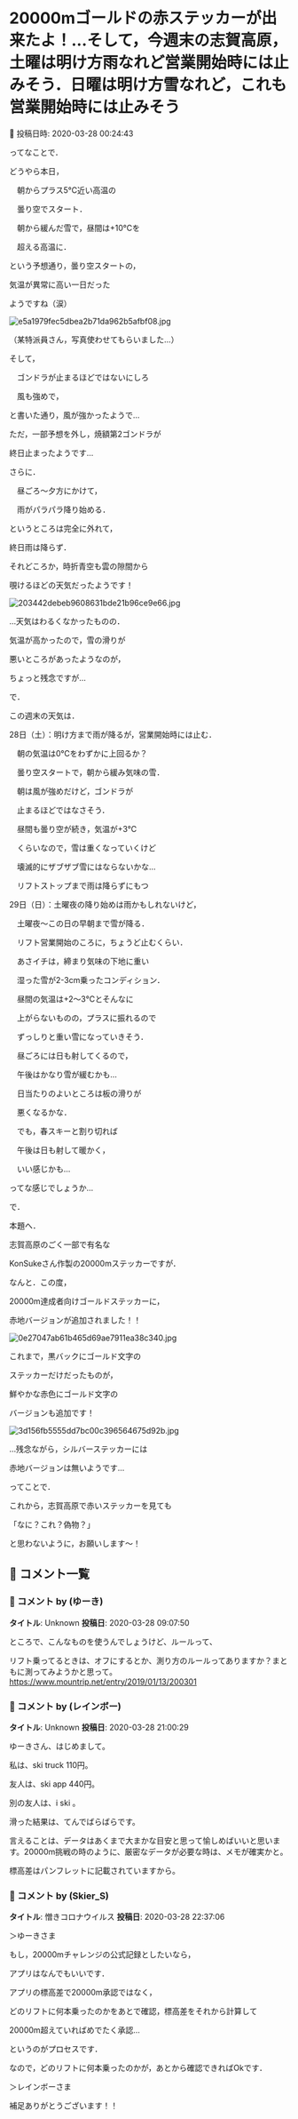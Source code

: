 # 20000mゴールドの赤ステッカーが出来たよ！…そして，今週末の志賀高原，土曜は明け方雨なれど営業開始時には止みそう．日曜は明け方雪なれど，これも営業開始時には止みそう

📅 投稿日時: 2020-03-28 00:24:43

ってなことで．


どうやら本日，


　朝からプラス5℃近い高温の


　曇り空でスタート．


　朝から緩んだ雪で，昼間は+10℃を


　超える高温に．


という予想通り，曇り空スタートの，


気温が異常に高い一日だった


ようですね（涙）




![e5a1979fec5dbea2b71da962b5afbf08.jpg](images/e5a1979fec5dbea2b71da962b5afbf08.jpg)




（某特派員さん，写真使わせてもらいました…）





そして，


　ゴンドラが止まるほどではないにしろ


　風も強めで，


と書いた通り，風が強かったようで…


ただ，一部予想を外し，焼額第2ゴンドラが


終日止まったようです…





さらに．


　昼ごろ～夕方にかけて，


　雨がパラパラ降り始める．


というところは完全に外れて，


終日雨は降らず．


それどころか，時折青空も雲の隙間から


覗けるほどの天気だったようです！




![203442debeb9608631bde21b96ce9e66.jpg](images/203442debeb9608631bde21b96ce9e66.jpg)







…天気はわるくなかったものの．


気温が高かったので，雪の滑りが


悪いところがあったようなのが，


ちょっと残念ですが…





で．


この週末の天気は．





28日（土）：明け方まで雨が降るが，営業開始時には止む．


　朝の気温は0℃をわずかに上回るか？


　曇り空スタートで，朝から緩み気味の雪．


　朝は風が強めだけど，ゴンドラが


　止まるほどではなさそう．


　昼間も曇り空が続き，気温が+3℃


　くらいなので，雪は重くなっていくけど


　壊滅的にザブザブ雪にはならないかな…


　リフトストップまで雨は降らずにもつ





29日（日）：土曜夜の降り始めは雨かもしれないけど，


　土曜夜～この日の早朝まで雪が降る．


　リフト営業開始のころに，ちょうど止むくらい．


　あさイチは，締まり気味の下地に重い


　湿った雪が2-3cm乗ったコンディション．


　昼間の気温は+2～3℃とそんなに


　上がらないものの，プラスに振れるので


　ずっしりと重い雪になっていきそう．


　昼ごろには日も射してくるので，


　午後はかなり雪が緩むかも…


　日当たりのよいところは板の滑りが


　悪くなるかな．


　でも，春スキーと割り切れば


　午後は日も射して暖かく，


　いい感じかも…





ってな感じでしょうか…





で．


本題へ．


志賀高原のごく一部で有名な


KonSukeさん作製の20000mステッカーですが．





なんと．この度，


20000m達成者向けゴールドステッカーに，


赤地バージョンが追加されました！！




![0e27047ab61b465d69ae7911ea38c340.jpg](images/0e27047ab61b465d69ae7911ea38c340.jpg)




これまで，黒バックにゴールド文字の


ステッカーだけだったものが，


鮮やかな赤色にゴールド文字の


バージョンも追加です！




![3d156fb5555dd7bc00c396564675d92b.jpg](images/3d156fb5555dd7bc00c396564675d92b.jpg)







…残念ながら，シルバーステッカーには


赤地バージョンは無いようです…





ってことで．


これから，志賀高原で赤いステッカーを見ても


「なに？これ？偽物？」


と思わないように，お願いします～！

## 💬 コメント一覧

### 💬 コメント by (ゆーき)
**タイトル**: Unknown
**投稿日**: 2020-03-28 09:07:50

ところで、こんなものを使うんでしょうけど、ルールって、

リフト乗ってるときは、オフにするとか、測り方のルールってありますか？まともに測ってみようかと思って。https://www.mountrip.net/entry/2019/01/13/200301

### 💬 コメント by (レインボー)
**タイトル**: Unknown
**投稿日**: 2020-03-28 21:00:29

ゆーきさん、はじめまして。

私は、ski truck 110円。

友人は、ski app 440円。

別の友人は、i ski 。

滑った結果は、てんでばらばらです。

言えることは、データはあくまで大まかな目安と思って愉しめばいいと思います。20000m挑戦の時のように、厳密なデータが必要な時は、メモが確実かと。

標高差はパンフレットに記載されていますから。

### 💬 コメント by (Skier_S)
**タイトル**: 憎きコロナウイルス
**投稿日**: 2020-03-28 22:37:06

＞ゆーきさま

もし，20000mチャレンジの公式記録としたいなら，

アプリはなんでもいいです．

アプリの標高差で20000m承認ではなく，

どのリフトに何本乗ったのかをあとで確認，標高差をそれから計算して

20000m超えていればめでたく承認…

というのがプロセスです．



なので，どのリフトに何本乗ったのかが，あとから確認できればOkです．



＞レインボーさま

補足ありがとうございます！！

